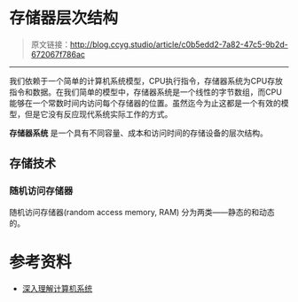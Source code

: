 # 存储器层次结构

[annotation]: <id> (c0b5edd2-7a82-47c5-9b2d-672067f786ac)
[annotation]: <status> (protect)
[annotation]: <create_time> (2019-04-22 11:02:41)
[annotation]: <category> (计算机科学)
[annotation]: <tags> (组成原理)

> 原文链接：<http://blog.ccyg.studio/article/c0b5edd2-7a82-47c5-9b2d-672067f786ac>

---

我们依赖于一个简单的计算机系统模型，CPU执行指令，存储器系统为CPU存放指令和数据。在我们简单的模型中，存储器系统是一个线性的字节数组，而CPU能够在一个常数时间内访问每个存储器的位置。虽然迄今为止这都是一个有效的模型，但是它没有反应现代系统实际工作的方式。

**存储器系统** 是一个具有不同容量、成本和访问时间的存储设备的层次结构。

## 存储技术

### 随机访问存储器

随机访问存储器(random access memory, RAM) 分为两类——静态的和动态的。

# 参考资料

- [深入理解计算机系统](https://book.douban.com/subject/1896753/)